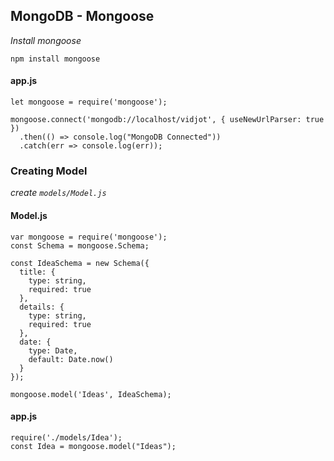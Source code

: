## MongoDB - Mongoose

*Install mongoose*

```
npm install mongoose
```

#### app.js

```
let mongoose = require('mongoose');

mongoose.connect('mongodb://localhost/vidjot', { useNewUrlParser: true })
  .then(() => console.log("MongoDB Connected"))
  .catch(err => console.log(err));
```

### Creating Model

*create `models/Model.js`*

#### Model.js

```
var mongoose = require('mongoose');
const Schema = mongoose.Schema;

const IdeaSchema = new Schema({
  title: {
    type: string,
    required: true
  },
  details: {
    type: string,
    required: true
  },
  date: {
    type: Date,
    default: Date.now()
  }
});

mongoose.model('Ideas', IdeaSchema);
```

#### app.js

```
require('./models/Idea');
const Idea = mongoose.model("Ideas");
```
